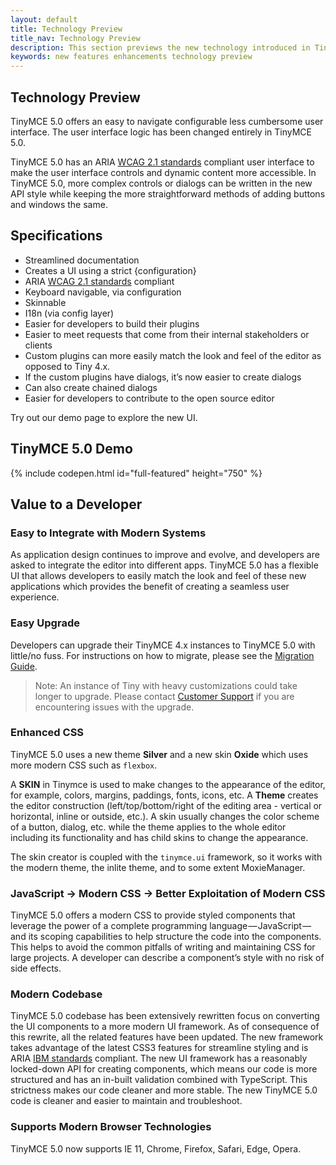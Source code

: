 ```yaml
---
layout: default
title: Technology Preview
title_nav: Technology Preview
description: This section previews the new technology introduced in Tiny 5.0.
keywords: new features enhancements technology preview
---
```


## Technology Preview

TinyMCE 5.0 offers an easy to navigate configurable less cumbersome user interface. The user interface logic has been changed entirely in TinyMCE 5.0.

TinyMCE 5.0 has an ARIA [WCAG 2.1 standards](https://www.w3.org/WAI/standards-guidelines/wcag/) compliant user interface to make the user interface controls and dynamic content more accessible. In TinyMCE 5.0, more complex controls or dialogs can be written in the new API style while keeping the more straightforward methods of adding buttons and windows the same.

## Specifications

* Streamlined documentation
* Creates a UI using a strict {configuration}
* ARIA [WCAG 2.1 standards](https://www.w3.org/WAI/standards-guidelines/wcag/) compliant
* Keyboard navigable, via configuration
* Skinnable
* I18n (via config layer)
* Easier for developers to build their plugins
* Easier to meet requests that come from their internal stakeholders or clients
* Custom plugins can more easily match the look and feel of the editor as opposed to Tiny 4.x.
* If the custom plugins have dialogs, it’s now easier to create dialogs
* Can also create chained dialogs
* Easier for developers to contribute to the open source editor

Try out our demo page to explore the new UI.

## TinyMCE 5.0 Demo

{% include codepen.html id="full-featured" height="750" %}

## Value to a Developer

<!-- ### ARIA - WCAG 2.1 Standards

- New Section -->

### Easy to Integrate with Modern Systems

As application design continues to improve and evolve, and developers are asked to integrate the editor into different apps. TinyMCE 5.0 has a flexible UI that allows developers to easily match the look and feel of these new applications which provides the benefit of creating a seamless user experience.

### Easy Upgrade

Developers can upgrade their TinyMCE 4.x instances to TinyMCE 5.0 with little/no fuss. For instructions on how to migrate, please see the [Migration Guide]({{site.baseurl}}/migrating-from-4.x).

> Note:  An instance of Tiny with heavy customizations could take longer to upgrade. Please contact [Customer Support](https://support.tiny.cloud) if you are encountering issues with the upgrade.

### Enhanced CSS

TinyMCE  5.0 uses a new theme **Silver** and a new skin **Oxide** which uses more modern CSS such as `flexbox`.

A **SKIN** in Tinymce is used to make changes to the appearance of the editor, for example, colors, margins, paddings, fonts, icons, etc. A **Theme** creates the editor construction (left/top/bottom/right of the editing area - vertical or horizontal, inline or outside, etc.). A skin usually changes the color scheme of a button, dialog, etc. while the theme applies to the whole editor including its functionality and has child skins to change the appearance.

The skin creator is coupled with the `tinymce.ui` framework, so it works with the modern theme, the inlite theme, and to some extent MoxieManager.

### JavaScript → Modern CSS → Better Exploitation of Modern CSS

TinyMCE 5.0 offers a modern CSS to provide styled components that leverage the power of a complete programming language — JavaScript — and its scoping capabilities to help structure the code into the components. This helps to avoid the common pitfalls of writing and maintaining CSS for large projects. A developer can describe a component’s style with no risk of side effects.

### Modern Codebase

TinyMCE 5.0 codebase has been extensively rewritten focus on converting the UI components to a more modern UI framework. As of consequence of this rewrite, all the related features have been updated. The new framework takes advantage of the latest CSS3 features for streamline styling and is ARIA [IBM standards](https://www.ibm.com/able/checklists.html) compliant. The new UI framework has a reasonably locked-down API for creating components, which means our code is more structured and has an in-built validation combined with TypeScript. This strictness makes our code cleaner and more stable. The new TinyMCE 5.0 code is cleaner and easier to maintain and troubleshoot.

### Supports Modern Browser Technologies

TinyMCE 5.0 now supports IE 11, Chrome, Firefox, Safari, Edge, Opera.
